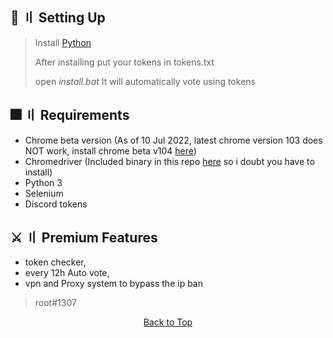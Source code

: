<a id="top"></a>
## 📁  〢 Setting Up
> Install [Python](https://www.python.org/downloads/) 
>
> After installing put your tokens in tokens.txt
>
> open _install.bat_ It will automatically vote using tokens
> 

## 🎆 〢 Requirements
- Chrome beta version (As of 10 Jul 2022, latest chrome version 103 does NOT work, install chrome beta v104 [here](https://www.google.com/chrome/beta/))
- Chromedriver (Included binary in this repo [here](chromedriver.exe) so i doubt you have to install)
- Python 3
- Selenium
- Discord tokens

## ⚔️ 〢 Premium Features
- token checker,
- every 12h Auto vote,
- vpn and Proxy system to bypass the ip ban
> root#1307

<p align="center"><a href=#top>Back to Top</a></p>
